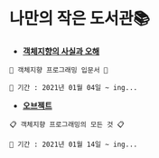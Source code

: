 # 나만의 작은 도서관📚
- [**객체지향의 사실과 오해**](https://github.com/vrang-v/library/tree/main/%EA%B0%9D%EC%B2%B4%EC%A7%80%ED%96%A5%EC%9D%98%20%EC%82%AC%EC%8B%A4%EA%B3%BC%20%EC%98%A4%ED%95%B4)
```
🐣 객체지향 프로그래밍 입문서 🐣

📆 기간 : 2021년 01월 04일 ~ ing...
```

- [**오브젝트**]()
```
📋 객체지향 프로그래밍의 모든 것 📋

📆 기간 : 2021년 01월 14일 ~ ing...
```